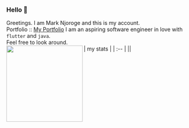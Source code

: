### Hello 👋
Greetings.
I am Mark Njoroge and this is my account. <br/>
Portfolio :: [My Portfolio](https://marknjoroge.github.io)
I am an aspiring software engineer in love with `flutter` and `java`. <br/>
Feel free to look around.
<br/>
| my stats |
| :-- |
|<img height="200px" align="left" src="https://github-readme-stats.vercel.app/api?username=marknjoroge&count_private=true&show_icons=true&theme=merko&layout=compact" />| 

<!--
**marknjoroge/marknjoroge** is a ✨ _special_ ✨ repository because its `README.md` (this file) appears on your GitHub profile.

Here are some ideas to get you started:

- 🔭 I’m currently working on ...
- 🌱 I’m currently learning ...
- 👯 I’m looking to collaborate on ...
- 🤔 I’m looking for help with ...
- 💬 Ask me about ...
- 📫 How to reach me: ...
- 😄 Pronouns: ...
- ⚡ Fun fact: ...
-->
